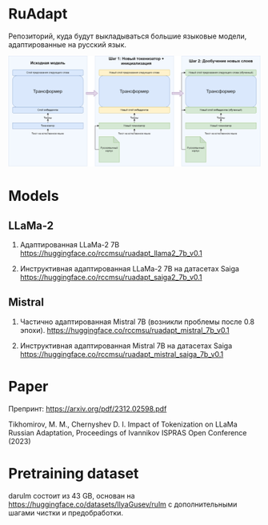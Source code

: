 # RuAdapt
Репозиторий, куда будут выкладываться большие языковые модели, адаптированные на русский язык.

![plot](adaptation2.drawio.png)

# Models
## LLaMa-2
1) Адаптированная LLaMa-2 7B
https://huggingface.co/rccmsu/ruadapt_llama2_7b_v0.1

2) Инструктивная адаптированная LLaMa-2 7B на датасетах Saiga
https://huggingface.co/rccmsu/ruadapt_saiga2_7b_v0.1

## Mistral
1) Частично адаптированная Mistral 7B (возникли проблемы после 0.8 эпохи).
https://huggingface.co/rccmsu/ruadapt_mistral_7b_v0.1

2) Инструктивная адаптированная Mistral 7B на датасетах Saiga
https://huggingface.co/rccmsu/ruadapt_mistral_saiga_7b_v0.1

# Paper 
Препринт: https://arxiv.org/pdf/2312.02598.pdf

Tikhomirov, M. M., Chernyshev D. I. Impact of Tokenization on LLaMa Russian Adaptation, Proceedings of Ivannikov ISPRAS Open Conference (2023)

# Pretraining dataset
darulm состоит из 43 GB, основан на https://huggingface.co/datasets/IlyaGusev/rulm с дополнительными шагами чистки и предобработки.
